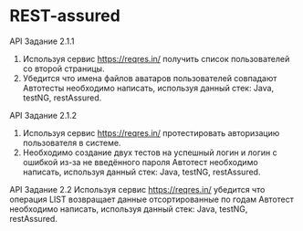 # REST-assured

API
Задание 2.1.1
1.	Используя сервис https://reqres.in/ получить список пользователей со второй страницы.
2.	Убедится что  имена файлов аватаров пользователей совпадают
Автотесты необходимо написать, используя данный стек:
Java, testNG, restAssured.

API
Задание 2.1.2
1.	Используя сервис https://reqres.in/ протестировать авторизацию пользователя в системе.
2.	Необходимо создание двух тестов на успешный логин и логин с ошибкой из-за не введённого пароля
Автотест необходимо написать, используя данный стек:
Java, testNG, restAssured.

API
Задание 2.2
Используя сервис https://reqres.in/ убедится что операция LIST <RESOURCE> возвращает данные отсортированные по годам
Автотест необходимо написать, используя данный стек:
Java, testNG, restAssured.
